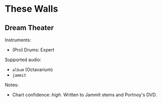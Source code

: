 # These Walls

## Dream Theater

Instruments:

  * (Pro) Drums: Expert

Supported audio:

  * `album` (Octavarium)
  * `jammit`

Notes:

  * Chart confidence: *high*. Written to Jammit stems and Portnoy's DVD.
